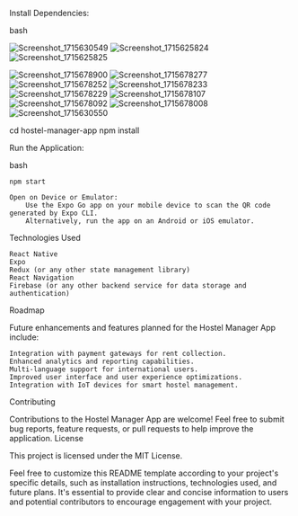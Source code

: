 Install Dependencies:

bash

![Screenshot_1715630549](https://github.com/omnaladkar/sqliteuser/assets/75687080/eab038c4-bebb-47b8-b36d-b932eced2a71)
![Screenshot_1715625824](https://github.com/omnaladkar/sqliteuser/assets/75687080/132d8737-a2dc-4c2c-84da-cc18cdf8363a)![Screenshot_1715625825](https://github.com/omnaladkar/sqliteuser/assets/75687080/a048b7f2-e474-4c5a-820c-a5b1db66085e)

![Screenshot_1715678900](https://github.com/omnaladkar/sqliteuser/assets/75687080/50d570da-d9f6-4f69-b9c7-d70aabc1a010)
![Screenshot_1715678277](https://github.com/omnaladkar/sqliteuser/assets/75687080/7dee1788-7214-4e64-989e-06c055802b60)
![Screenshot_1715678252](https://github.com/omnaladkar/sqliteuser/assets/75687080/2087f5d4-95c1-49ac-9a37-ecf17e23c2cd)
![Screenshot_1715678233](https://github.com/omnaladkar/sqliteuser/assets/75687080/b60d0a44-b64f-4d9a-b244-71b09cb53132)
![Screenshot_1715678229](https://github.com/omnaladkar/sqliteuser/assets/75687080/f616c65a-7aaa-4761-8d3b-fa07d6840c1a)
![Screenshot_1715678107](https://github.com/omnaladkar/sqliteuser/assets/75687080/f79d0408-9ff6-459e-a9a3-86aca6aaebc0)
![Screenshot_1715678092](https://github.com/omnaladkar/sqliteuser/assets/75687080/2552f8ef-99f5-42d0-a757-4fb65bd6123e)
![Screenshot_1715678008](https://github.com/omnaladkar/sqliteuser/assets/75687080/18d16435-a192-4dfd-8253-82ef28950428)
![Screenshot_1715630550](https://github.com/omnaladkar/sqliteuser/assets/75687080/805a06c0-84b4-4689-a32c-9b875921d40c)


cd hostel-manager-app
npm install

Run the Application:


bash

    npm start

    Open on Device or Emulator:
        Use the Expo Go app on your mobile device to scan the QR code generated by Expo CLI.
        Alternatively, run the app on an Android or iOS emulator.

Technologies Used

    React Native
    Expo
    Redux (or any other state management library)
    React Navigation
    Firebase (or any other backend service for data storage and authentication)

Roadmap

Future enhancements and features planned for the Hostel Manager App include:

    Integration with payment gateways for rent collection.
    Enhanced analytics and reporting capabilities.
    Multi-language support for international users.
    Improved user interface and user experience optimizations.
    Integration with IoT devices for smart hostel management.

Contributing

Contributions to the Hostel Manager App are welcome! Feel free to submit bug reports, feature requests, or pull requests to help improve the application.
License

This project is licensed under the MIT License.

Feel free to customize this README template according to your project's specific details, such as installation instructions, technologies used, and future plans. It's essential to provide clear and concise information to users and potential contributors to encourage engagement with your project.
